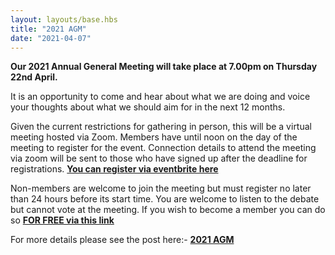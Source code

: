 ```yaml
---
layout: layouts/base.hbs
title: "2021 AGM"
date: "2021-04-07"
---
```


**Our 2021 Annual General Meeting will take place at 7.00pm on Thursday 22nd April.**

It is an opportunity to come and hear about what we are doing and voice your thoughts about what we should aim for in the next 12 months.

Given the current restrictions for gathering in person, this will be a virtual meeting hosted via Zoom. Members have until noon on the day of the meeting to register for the event. Connection details to attend the meeting via zoom will be sent to those who have signed up after the deadline for registrations. [**You can register via eventbrite here**](https://pcfagm21.eventbrite.co.uk)

Non-members are welcome to join the meeting but must register no later than 24 hours before its start time. You are welcome to listen to the debate but cannot vote at the meeting. If you wish to become a member you can do so [**FOR FREE via this link**](https://www.pompeybug.co.uk/join/)

For more details please see the post here:- **[2021 AGM](https://www.pompeybug.co.uk/2021-agm/)**
